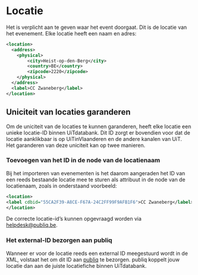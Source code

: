 ---
---

# Locatie

Het is verplicht aan te geven waar het event doorgaat. Dit is de locatie van het evenement. 
Elke locatie heeft een naam en adres:

~~~ xml
<location>
  <address>
    <physical>
        <city>Heist-op-den-Berg</city>
        <country>BE</country>
        <zipcode>2220</zipcode>
    </physical>
  </address>
  <label>CC Zwaneberg</label>
</location>
~~~

## Uniciteit van locaties garanderen
Om de uniciteit van de locaties te kunnen garanderen, heeft elke locatie een unieke locatie-ID binnen UiTdatabank. 
Dit ID zorgt er bovendien voor dat de locatie aanklikbaar is op UiTinVlaanderen en de andere kanalen van UiT. Het garanderen van deze uniciteit kan op twee manieren.

### Toevoegen van het ID in de node van de locatienaam

Bij het importeren van evenementen is het daarom aangeraden het ID van een reeds bestaande locatie mee te sturen als attribuut in de node van de locatienaam, zoals in onderstaand voorbeeld:

~~~ xml
<location>
<label cdbid="55CA2F39-A8CE-F67A-24C2FF99F9AFB1F6">CC Zwaneberg</label>
</location>
~~~
 
De correcte locatie-id’s kunnen opgevraagd worden via [helpdesk@publiq.be](mailto:helpdesk@publiq.be).

### Het external-ID bezorgen aan publiq
 
Wanneer er voor de locatie reeds een external ID meegestuurd wordt in de XML, volstaat het om dit ID aan [publiq](mailto:helpdesk@publiq.be) te bezorgen. publiq koppelt jouw locatie dan aan de juiste locatiefiche binnen UiTdatabank. 
